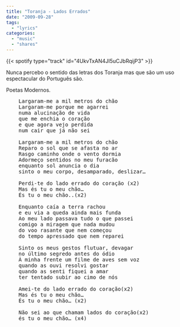 ```yaml
---
title: "Toranja - Lados Errados"
date: "2009-09-28"
tags:
  - "lyrics"
categories:
  - "music"
  - "shares"
---
```


{{< spotify type="track" id="4UkvTxAN4JI5uCJbRqijP3" >}}

Nunca percebo o sentido das letras dos Toranja mas que são um uso espectacular do Português são.

Poetas Modernos.

<pre>
    Largaram-me a mil metros do chão
    Largaram-me porque me agarrei
    numa alucinação de vida
    que me enchia o coração
    e que agora vejo perdida
    num cair que já não sei

    Largaram-me a mil metros do chão
    Reparo o sol que se afasta no ar
    Rasgo caminho onde o vento dormia
    Adormeço sentidos no meu furacão
    enquanto sol anuncia o dia
    sinto o meu corpo, desamparado, deslizar…

    Perdi-te do lado errado do coração (x2)
    Mas és tu o meu chão…
    És tu o meu chão..(x2)

    Enquanto caía a terra rachou
    e eu via a queda ainda mais funda
    Ao meu lado passava tudo o que passei
    comigo a miragem que nada mudou
    do voo rasante que nem começou
    do tempo apressado que nem reparei

    Sinto os meus gestos flutuar, devagar
    no último segredo antes do ódio
    À minha frente um filme de aves sem voz
    quando as ouvi resolvi gostar
    quando as senti fiquei a amar
    ter tentado subir ao cimo de nós

    Amei-te do lado errado do coração(x2)
    Mas és tu o meu chão…
    És tu o meu chão… (x2)

    Não sei ao que chamam lados do coração(x2)
    és tu o meu chão… (x4)
</pre>